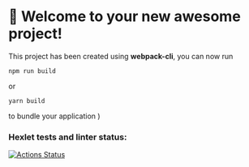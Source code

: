 # 🚀 Welcome to your new awesome project!

This project has been created using **webpack-cli**, you can now run

```
npm run build
```

or

```
yarn build
```

to bundle your application
)

### Hexlet tests and linter status:
[![Actions Status](https://github.com/HelenOne/frontend-bootcamp-project-11/workflows/hexlet-check/badge.svg)](https://github.com/HelenOne/frontend-bootcamp-project-11/actions)
